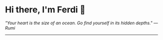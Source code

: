 <h1>Hi there, I'm Ferdi 👋</h1>

<p><em>
  "Your heart is the size of an ocean. Go find yourself in its hidden depths." — Rumi
</em></p>

---

